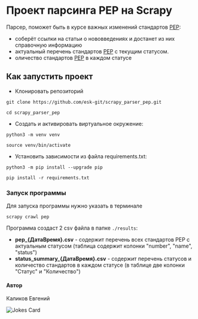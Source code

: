 # Проект парсинга PEP на Scrapy
Парсер, поможет быть в курсе важных изменений стандартов [PEP](https://peps.python.org/):
- соберёт ссылки на статьи о нововведениях и достанет из них справочную информацию
- актуальный перечень стандартов [PEP](https://peps.python.org/) с текущим статусом.
- оличество стандартов [PEP](https://peps.python.org/) в каждом статусе
## Как запустить проект
- Клонировать репозиторий
```
git clone https://github.com/esk-git/scrapy_parser_pep.git
```
```
cd scrapy_parser_pep
```

- Cоздать и активировать виртуальное окружение:

```
python3 -m venv venv
```

```
source venv/bin/activate
```

- Установить зависимости из файла requirements.txt:

```
python3 -m pip install --upgrade pip
```

```
pip install -r requirements.txt
```
### Запуск программы
Для запуска программы нужно указать в терминале
```
scrapy crawl pep
```
Программа создаст 2 csv файла в папке `./results`:
- **pep_{ДатаВремя}.csv** - содержит перечень всех стандартов PEP с актуальным статусом (таблица содержит колонки "number", "name", "status")
- **status_summary_{ДатаВремя}.csv** - содержит перечень статусов и количество стандартов в каждом статусе (в таблице две колонки "Статус" и "Количество")

#### Автор
Каликов Евгений

![Jokes Card](https://readme-jokes.vercel.app/api)